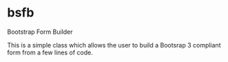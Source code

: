 bsfb
====

Bootstrap Form Builder

This is a simple class which allows the user to build a Bootsrap 3 compliant form from a few lines of code.

